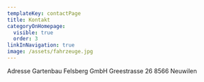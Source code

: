 ```yaml
---
templateKey: contactPage
title: Kontakt
categoryOnHomepage:
  visible: true
  order: 3
linkInNavigation: true
image: /assets/fahrzeuge.jpg
---
```


Adresse
Gartenbau Felsberg GmbH
Greestrasse 26
8566 Neuwilen
